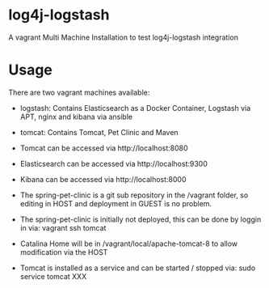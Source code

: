log4j-logstash
==============

A vagrant Multi Machine Installation to test log4j-logstash integration

Usage
====

There are two vagrant machines available:
* logstash: Contains Elasticsearch as a Docker Container, Logstash via APT, nginx and kibana via ansible
* tomcat: Contains Tomcat, Pet Clinic and Maven

* Tomcat can be accessed via http://localhost:8080
* Elasticsearch can be accessed via http://localhost:9300
* Kibana can be accessed via http://localhost:8000

* The spring-pet-clinic is a git sub repository in the /vagrant folder, so editing in HOST and deployment in GUEST is no problem. 
* The spring-pet-clinic is initially not deployed, this can be done by loggin in via: vagrant ssh tomcat
* Catalina Home will be in /vagrant/local/apache-tomcat-8 to allow modification via the HOST
* Tomcat is installed as a service and can be started / stopped via: sudo service tomcat XXX

 